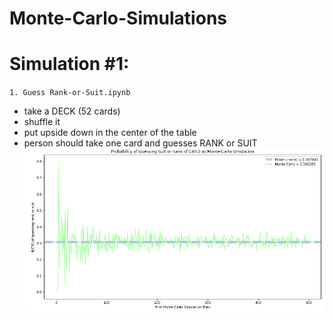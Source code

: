 # Monte-Carlo-Simulations

# Simulation #1:
`1. Guess Rank-or-Suit.ipynb`

* take a DECK (52 cards)
* shuffle it
* put upside down in the center of the table
* person should take one card and guesses RANK or SUIT
![rank_or_suit](pictures/guess_rank_or_suit.png)


